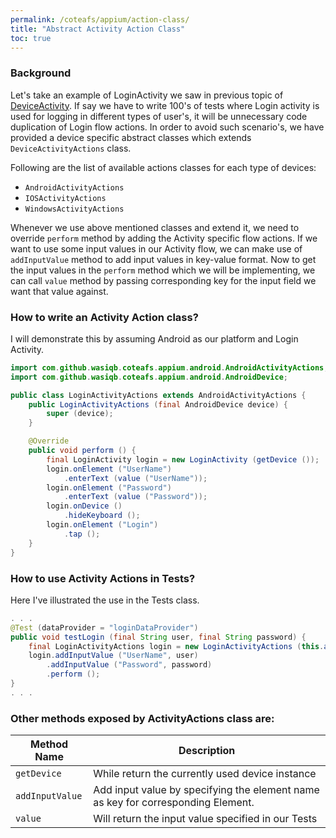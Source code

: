 ```yaml
---
permalink: /coteafs/appium/action-class/
title: "Abstract Activity Action Class"
toc: true
---
```


### Background

Let's take an example of LoginActivity we saw in previous topic of [DeviceActivity][deviceActivity]. If say we have to write 100's of tests where Login activity is used for logging in different types of user's, it will be unnecessary code duplication of Login flow actions. In order to avoid such scenario's, we have provided a device specific abstract classes which extends `DeviceActivityActions` class.

Following are the list of available actions classes for each type of devices:
* `AndroidActivityActions`
* `IOSActivityActions`
* `WindowsActivityActions`

Whenever we use above mentioned classes and extend it, we need to override `perform` method by adding the Activity specific flow actions. If we want to use some input values in our Activity flow, we can make use of `addInputValue` method to add input values in key-value format. Now to get the input values in the `perform` method which we will be implementing, we can call `value` method by passing corresponding key for the input field we want that value against.

### How to write an Activity Action class?

I will demonstrate this by assuming Android as our platform and Login Activity.

```java
import com.github.wasiqb.coteafs.appium.android.AndroidActivityActions;
import com.github.wasiqb.coteafs.appium.android.AndroidDevice;

public class LoginActivityActions extends AndroidActivityActions {
	public LoginActivityActions (final AndroidDevice device) {
		super (device);
	}

	@Override
	public void perform () {
		final LoginActivity login = new LoginActivity (getDevice ());
		login.onElement ("UserName")
			.enterText (value ("UserName"));
		login.onElement ("Password")
			.enterText (value ("Password"));
		login.onDevice ()
			.hideKeyboard ();
		login.onElement ("Login")
			.tap ();
	}
}
```

### How to use Activity Actions in Tests?

Here I've illustrated the use in the Tests class.
```java
. . .
@Test (dataProvider = "loginDataProvider")
public void testLogin (final String user, final String password) {
	final LoginActivityActions login = new LoginActivityActions (this.androidDevice);
	login.addInputValue ("UserName", user)
		.addInputValue ("Password", password)
		.perform ();
}
. . .
```

### Other methods exposed by ActivityActions class are:

 Method Name | Description
-------------|------------
`getDevice` | While return the currently used device instance
`addInputValue` | Add input value by specifying the element name as key for corresponding Element.
`value` | Will return the input value specified in our Tests

[deviceActivity]: /coteafs/appium/activity-class/
